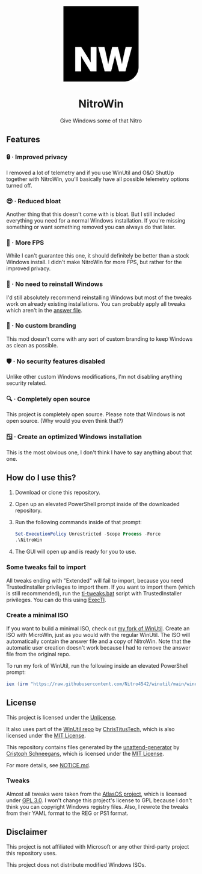 <div align="center">
   <img src="assets/logo/NitroWin.png" alt="NitroWin" width="200">

   <h1>NitroWin</h1>

   <p>Give Windows some of that Nitro</p>
</div>

## Features

### :lock: · Improved privacy

I removed a lot of telemetry and if you use WinUtil and O&O ShutUp together with NitroWin, you'll basically have all possible telemetry options turned off.

### :sunglasses: · Reduced bloat

Another thing that this doesn't come with is bloat. But I still included everything you need for a normal Windows installation. If you're missing something or want something removed you can always do that later.

### :rocket: · More FPS

While I can't guarantee this one, it should definitely be better than a stock Windows install. I didn't make NitroWin for more FPS, but rather for the improved privacy.

### :metal: · No need to reinstall Windows

I'd still absolutely recommend reinstalling Windows but most of the tweaks work on already existing installations. You can probably apply all tweaks which aren't in the [answer file](assets/autounattend/autounattend.xml).

### :do_not_litter: · No custom branding

This mod doesn't come with any sort of custom branding to keep Windows as clean as possible.

### :shield: · No security features disabled

Unlike other custom Windows modifications, I'm not disabling anything security related.

### :mag: · Completely open source

This project is completely open source. Please note that Windows is not open source. (Why would you even think that?)

### :window: · Create an optimized Windows installation

This is the most obvious one, I don't think I have to say anything about that one.

## How do I use this?

1. Download or clone this repository.
2. Open up an elevated PowerShell prompt inside of the downloaded repository.
3. Run the following commands inside of that prompt:

   ```powershell
   Set-ExecutionPolicy Unrestricted -Scope Process -Force
   .\NitroWin
   ```

4. The GUI will open up and is ready for you to use.

### Some tweaks fail to import

All tweaks ending with "Extended" will fail to import, because you need TrustedInstaller privileges to import them. If you want to import them (which is still recommended), run the [ti-tweaks.bat](ti-tweaks.bat) script with TrustedInstaller privileges. You can do this using [ExecTI](https://winaero.com/download-execti-run-as-trustedinstaller/).

### Create a minimal ISO

If you want to build a minimal ISO, check out [my fork of WinUtil](https://github.com/Nitro4542/winutil). Create an ISO with MicroWin, just as you would with the regular WinUtil. The ISO will automatically contain the answer file and a copy of NitroWin. Note that the automatic user creation doesn't work because I had to remove the answer file from the original repo.

To run my fork of WinUtil, run the following inside an elevated PowerShell prompt:

```powershell
iex (irm "https://raw.githubusercontent.com/Nitro4542/winutil/main/winutil.ps1")
```

## License

This project is licensed under the [Unlicense](LICENSE).

It also uses part of the [WinUtil repo](https://github.com/ChrisTitusTech/winutil) by [ChrisTitusTech](https://github.com/ChrisTitusTech), which is also licensed under the [MIT License](https://github.com/ChrisTitusTech/winutil/blob/main/LICENSE).

This repository contains files generated by the [unattend-generator](https://github.com/cschneegans/unattend-generator) by [Cristoph Schneegans](https://github.com/cschneegans), which is licensed under the [MIT License](https://github.com/cschneegans/unattend-generator/blob/master/LICENSE.txt).

For more details, see [NOTICE.md](NOTICE.md).

### Tweaks

Almost all tweaks were taken from the [AtlasOS project](https://github.com/Atlas-OS/Atlas), which is licensed under [GPL 3.0](https://github.com/Atlas-OS/Atlas/blob/main/LICENSE). I won't change this project's license to GPL because I don't think you can copyright Windows registry files. Also, I rewrote the tweaks from their YAML format to the REG or PS1 format.

## Disclaimer

This project is not affiliated with Microsoft or any other third-party project this repository uses.

This project does not distribute modified Windows ISOs.
